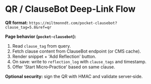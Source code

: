 
# QR / ClauseBot Deep-Link Flow

**QR format:** `https://miltmonndt.com/pocket-clausebot?clause_tag=5.8&ref=qr`

**Page behavior (`pocket-clausebot`):**
1. Read `clause_tag` from query.
2. Fetch clause content from ClauseBot endpoint (or CMS cache).
3. Render snippet + 'Add Reflection' button.
4. On save: write to `reflection_log` with `clause_tags` and timestamp.
5. Offer 'Start Micro‑Practice' based on same clause.

**Optional security:** sign the QR with HMAC and validate server‑side.
